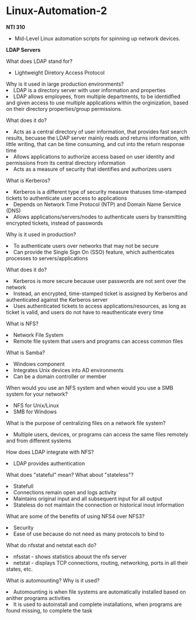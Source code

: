 # Linux-Automation-2
<b>NTI 310</b>
<ul>
<li>Mid-Level Linux automation scripts for spinning up network devices.</li>
</ul>
<b>LDAP Servers</b>

What does LDAP stand for?
<ul>
<li>Lightweight Diretory Access Protocol</li>
</ul>
Why is it used in large production environments?
<li>LDAP is a directory server with user information and properties</li>
<li>LDAP allows employees, from multiple departments, to be identidfied and given access to use multiple applications within the orginization, based on their directory properties/group permissions.</li>

What does it do?
<li>Acts as a central directory of user information, that provides fast search results, becuase the LDAP server mainly reads and returns information, with little writing, that can be time consuming, and cut into the return response time</li>
<li>Allows applications to authorize access based on user identity and permissions from its central directory information</li>
<li>Acts as a measure of security that identifies and authorizes users</li>

What is Kerberos?
<li>Kerberos is a different type of security measure thatuses time-stamped tickets to authenticate user access to applications</li>
<li>Depends on Network Time Protocol (NTP) and Domain Name Service (DNS)</li>
<li>Allows applications/servers/nodes to authenticate users by transmitting encrypted tickets, instead of passwords</li>

Why is it used in production?
<li>To authenticate users over networks that may not be secure</li>
<li>Can provide the Single Sign On (SSO) feature, which authenticates processes to servers/applications</li>

What does it do?
<li>Kerberos is more secure because user passwords are not sent over the network</li>
<li>Instead, an encrypted, time-stamped ticket is assigned by Kerberos and authenticated against the Kerberos server</li>
<li>Uses authenticated tickets to access applications/resources, as long as ticket is valid, and users do not have to reauthenticate every time</li>

What is NFS?
<li>Network File System</li>
<li>Remote file system that users and programs can access common files</li>

What is Samba?
<li>Windows component</li>
<li>Integrates Unix devices into AD environments</li>
<li>Can be a domain controller or member</li>

When would you use an NFS system and when would you use a SMB system for your network?
<li>NFS for Unix/Linux</li>
<li>SMB for Windows</li>

What is the purpose of centralizing files on a network file system?
<li>Multiple users, devices, or programs can access the same files remotely and from different systems</li>

How does LDAP integrate with NFS?
<li>LDAP provides authentication</li>

What does "stateful" mean?  What about "stateless"?
<li>Statefull</li>
  <li>Connections remain open and logs activity</li>
  <li>Maintains original input and all subsequent input for all output</li>
  <li>Stateless do not maintain the connection or historical inout information</li>

What are some of the benefits of using NFS4 over NFS3?
<li>Security</li>
<li>Ease of use because do not need as many protocols to bind to</li>

What do nfsstat and netstat each do?
<li>nfsstat - shows statistics abouut the nfs server</li>
<li>netstat - displays TCP connections, routing, networking, ports in all their states, etc.</li>

What is automounting?  Why is it used?
<li>Automounting is when file systems are automatically installed based on anither programs activities</li>
<li>It is used to autoinstall and complete installations, when programs are found missing, to complete the task</li>
